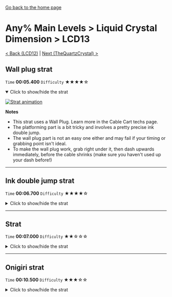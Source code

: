 [Go back to the home page](https://github.com/Doublevil/scbspeedrun)

# Any% Main Levels > Liquid Crystal Dimension > LCD13

[< Back (LCD12)](https://github.com/Doublevil/scbspeedrun/blob/main/levels/any_ml/LCD/LCD12.md) | [Next (TheQuartzCrystal) >](https://github.com/Doublevil/scbspeedrun/blob/main/levels/any_ml/LCD/TheQuartzCrystal.md)

## Wall plug strat

`Time` **00:05.400** `Difficulty` ★★★★☆
<details open>
  <summary>Click to show/hide the strat</summary>

  [![Strat animation](https://github.com/Doublevil/scbspeedrun/blob/main/media/levels/LCD/LCD13_WallPlug.webp)](https://github.com/Doublevil/scbspeedrun/blob/main/media/levels/LCD/LCD13_WallPlug.mp4?raw=true)

  **Notes**
  - This strat uses a Wall Plug. Learn more in the Cable Cart techs page.
  - The platforming part is a bit tricky and involves a pretty precise ink double jump.
  - The wall plug part is not an easy one either and may fail if your timing or grabbing point isn't ideal.
  - To make the wall plug work, grab right under it, then dash upwards immediately, before the cable shrinks (make sure you haven't used up your dash before!)
</details>

---
## Ink double jump strat

`Time` **00:06.700** `Difficulty` ★★★★☆
<details>
  <summary>Click to show/hide the strat</summary>

  [![Strat animation](https://github.com/Doublevil/scbspeedrun/blob/main/media/levels/LCD/LCD13_InkDoubleJumpStrat.webp)](https://github.com/Doublevil/scbspeedrun/blob/main/media/levels/LCD/LCD13_InkDoubleJumpStrat.mp4?raw=true)

  **Notes**
  - This is barely faster than the other strat, which is considerably easier. Only do this one if you are feeling crazy.
  - If you hesitate or lose any time anywhere, the other strat is faster.
</details>

---
## Strat

`Time` **00:07.000** `Difficulty` ★★☆☆☆
<details>
  <summary>Click to show/hide the strat</summary>

  [![Strat animation](https://github.com/Doublevil/scbspeedrun/blob/main/media/levels/LCD/LCD13_Strat.webp)](https://github.com/Doublevil/scbspeedrun/blob/main/media/levels/LCD/LCD13_Strat.mp4?raw=true)

  **Notes**
  - Despite being very fast, it's probably the easiest way to do this level fast. It might take a bit of practice to chain all this together, but it's very consistent.
  - The low dash at the end might seem scary but it's actually safer than making a full jump, as you're falling more slowly. It's still faster than a full jump too.
  - Especially with speedhack, you'll have to remember to quickly toggle the ink cart at the start.
</details>

---
## Onigiri strat

`Time` **00:10.500** `Difficulty` ★★★☆☆
<details>
  <summary>Click to show/hide the strat</summary>

  [![Strat animation](https://github.com/Doublevil/scbspeedrun/blob/main/media/levels/LCD/LCD13_OnigiriStrat.webp)](https://github.com/Doublevil/scbspeedrun/blob/main/media/levels/LCD/LCD13_OnigiriStrat.mp4?raw=true)

  **Notes**
  - You can rest on the alt-ink platform instead of jump-inking in the middle section, it shouldn't cost too much time.
</details>
